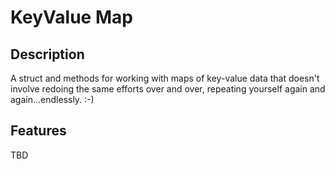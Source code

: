 KeyValue Map
============

## Description
A struct and methods for working with maps of key-value data
that doesn't involve redoing the same efforts over and over,
repeating yourself again and again...endlessly. :-)

## Features
TBD